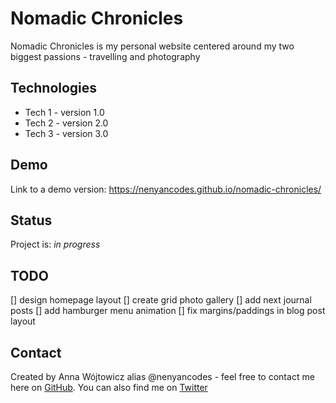 
# Nomadic Chronicles 
Nomadic Chronicles is my personal website centered around my two biggest passions - travelling and photography 

## Technologies
* Tech 1 - version 1.0
* Tech 2 - version 2.0
* Tech 3 - version 3.0

## Demo
Link to a demo version: https://nenyancodes.github.io/nomadic-chronicles/ 

## Status
Project is: _in progress_

## TODO
[] design homepage layout
[] create grid photo gallery
[] add next journal posts
[] add hamburger menu animation
[] fix margins/paddings in blog post layout


## Contact
Created by Anna Wójtowicz alias @nenyancodes - feel free to contact me here on [GitHub](https://github.com/nenyancodes). You can also find me on [Twitter](https://twitter.com/nenyancodes)



